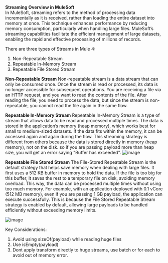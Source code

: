 **Streaming Overview in MuleSoft**    
    In MuleSoft, streaming refers to the method of processing data incrementally as it is received, rather than loading the entire dataset into memory at once. 
    This technique enhances performance by reducing memory consumption, particularly when handling large files. 
    MuleSoft’s streaming capabilities facilitate the efficient management of large datasets, enabling the rapid and effective processing of millions of records.

There are three types of Streams in Mule 4:

 1. Non-Repeatable Stream 
 2. Repeatable In-Memory Stream
 3. Repeatable File Stored Stream


**Non-Repeatable Stream**
  Non-repeatable stream is a data stream that can only be consumed once. Once the stream is read or processed, its data is no longer accessible for subsequent operations.
  You are receiving a file via an HTTP request, and you want to read the contents of the file. After reading the file, you need to process the data, but since the stream is non-repeatable, you cannot read the file again in the same flow.

**Repeatable In-Memory Stream**
  Repeatable In-Memory Stream is a type of stream that allows data to be read and processed multiple times. The data is stored in the application’s memory (heap memory), which works best for small to medium-sized datasets. If the data fits within the memory, it can be accessed again and again during the flow.
  This streaming strategy is different from others because the data is stored directly in memory (heap memory), not on the disk. so if you are passing payload more than heap size, you will get an error saying "Buffer has exceeded".
  ![image](https://github.com/user-attachments/assets/7737d5db-3200-4e53-8a9c-2bb866af7d9d)


**Repeatable File Stored Stream**
  The File-Stored Repeatable Stream is the default strategy that helps save memory when dealing with large files. It first uses a 512 KB buffer in memory to hold the data. If the file is too big for this buffer, it saves the rest to a temporary file on disk, avoiding memory overload. This way, the data can be processed multiple times without using too much memory.
  For example, with an application deployed with 0.1 vCore (512 MB memory), even if you are passing 1 GB payload, the application can execute successfully. This is because the File Stored Repeatable Stream strategy is enabled by default, allowing large payloads to be handled efficiently without exceeding memory limits.

  ![image](https://github.com/user-attachments/assets/af7cc30d-4d4b-4edc-8a22-2b4ae9d25dda)


  Key Considerations:
  1. Avoid using sizeOf(payload) while reading huge files
  2. Use isEmpty(payload)
  3. Dont apply transform directly to huge streams, use batch or for each to avoid out of memory error.

